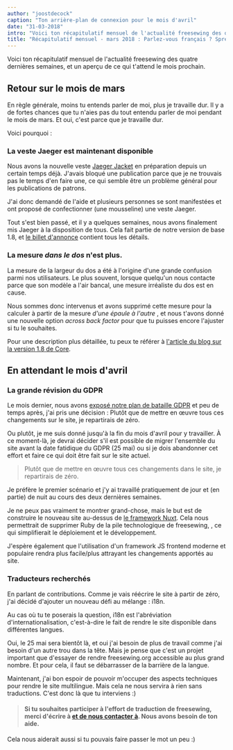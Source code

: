 ```yaml
---
author: "joostdecock"
caption: "Ton arrière-plan de connexion pour le mois d'avril"
date: "31-03-2018"
intro: "Voici ton récapitulatif mensuel de l'actualité freesewing des quatre dernières semaines, et un aperçu de ce qui t'attend le mois prochain."
title: "Récapitulatif mensuel - mars 2018 : Parlez-vous français ? Sprechen Sie Deutsch ? ¿Hablas español ? 你會說中文嗎？"
---
```


Voici ton récapitulatif mensuel de l'actualité freesewing des quatre dernières semaines, et un aperçu de ce qui t'attend le mois prochain.

## Retour sur le mois de mars

En règle générale, moins tu entends parler de moi, plus je travaille dur. Il y a de fortes chances que tu n'aies pas du tout entendu parler de moi pendant le mois de mars. Et oui, c'est parce que je travaille dur.

Voici pourquoi :

### La veste Jaeger est maintenant disponible

Nous avons la nouvelle veste [Jaeger Jacket](/patterns/jaeger) en préparation depuis un certain temps déjà. J'avais bloqué une publication parce que je ne trouvais pas le temps d'en faire une, ce qui semble être un problème général pour les publications de patrons.

J'ai donc demandé de l'aide et plusieurs personnes se sont manifestées et ont proposé de confectionner (une mousseline) une veste Jaeger.

Tout s'est bien passé, et il y a quelques semaines, nous avons finalement mis Jaeger à la disposition de tous. Cela fait partie de notre version de base 1.8, et [le billet d'annonce](/blog/core-1.8-jaeger-across-back/) contient tous les détails.

### La mesure *dans le dos* n'est plus.

La mesure de la largeur du dos a été à l'origine d'une grande confusion parmi nos utilisateurs. Le plus souvent, lorsque quelqu'un nous contacte parce que son modèle a l'air bancal, une mesure irréaliste du dos est en cause.

Nous sommes donc intervenus et avons supprimé cette mesure pour la calculer à partir de la mesure *d'une épaule à l'autre* , et nous t'avons donné une nouvelle option *across back factor* pour que tu puisses encore l'ajuster si tu le souhaites.

Pour une description plus détaillée, tu peux te référer à [l'article du blog sur la version 1.8 de Core](/blog/core-1.8-jaeger-across-back/).

## En attendant le mois d'avril

### La grande révision du GDPR

Le mois dernier, nous avons [exposé notre plan de bataille GDPR](/blog/gdpr-plan/) et peu de temps après, j'ai pris une décision : Plutôt que de mettre en œuvre tous ces changements sur le site, je repartirais de zéro.

Ou plutôt, je me suis donné jusqu'à la fin du mois d'avril pour y travailler. À ce moment-là, je devrai décider s'il est possible de migrer l'ensemble du site avant la date fatidique du GDPR (25 mai) ou si je dois abandonner cet effort et faire ce qui doit être fait sur le site actuel.
> Plutôt que de mettre en œuvre tous ces changements dans le site, je repartirais de zéro.

Je préfère le premier scénario et j'y ai travaillé pratiquement de jour et (en partie) de nuit au cours des deux dernières semaines.

Je ne peux pas vraiment te montrer grand-chose, mais le but est de construire le nouveau site au-dessus de [le framework Nuxt](https://nuxtjs.org/). Cela nous permettrait de supprimer Ruby de la pile technologique de freesewing, , ce qui simplifierait le déploiement et le développement.

J'espère également que l'utilisation d'un framework JS frontend moderne et populaire rendra plus facile/plus attrayant les changements apportés au site.

### Traducteurs recherchés

En parlant de contributions. Comme je vais réécrire le site à partir de zéro, j'ai décidé d'ajouter un nouveau défi au mélange : i18n.

Au cas où tu te poserais la question, i18n est l'abréviation d'internationalisation, c'est-à-dire le fait de rendre le site disponible dans différentes langues.

Oui, le 25 mai sera bientôt là, et oui j'ai besoin de plus de travail comme j'ai besoin d'un autre trou dans la tête. Mais je pense que c'est un projet important que d'essayer de rendre freesewing.org accessible au plus grand nombre. Et pour cela, il faut se débarrasser de la barrière de la langue.

Maintenant, j'ai bon espoir de pouvoir m'occuper des aspects techniques pour rendre le site multilingue. Mais cela ne nous servira à rien sans traductions. C'est donc là que tu interviens :)

> #### Si tu souhaites participer à l'effort de traduction de freesewing, merci d'écrire à [et de nous contacter à](/contact). Nous avons besoin de ton aide.

Cela nous aiderait aussi si tu pouvais faire passer le mot un peu :)



